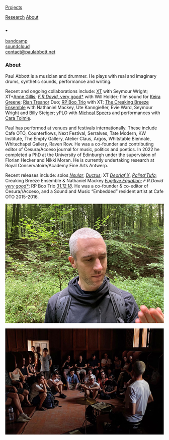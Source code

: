 <!-- NAV for all headers !-->
[Projects](https://paulabbott.net/index.html)
<!--[Future](https://paulabbott.net/future/)!-->
[Research](https://paulabbott.net/research/)
[About](https://paulabbott.net/about/)
<!-- end nav! -->

### •

<div id="about-text" markdown="1">

[bandcamp](https://paul-abbott.bandcamp.com)  
[soundcloud](https://soundcloud.com/antrgor_reiz)  
contact@paulabbott.net  

### About

  Paul Abbott is a musician and drummer. He plays with real and imaginary drums, synthetic sounds, performance and writing. 

  Recent and ongoing collaborations include: [XT](#) with Seymour Wright; XT+[Anne Gillis](#); [_F.R.David_, very good*](https://www.uhbooks.directory/2020/03/02/f-r-david-very-good/) with Will Holder; film sound for [Keira Greene](http://keiragreene.com/); [Rian Treanor](http://www.riantreanor.com/) Duo; [RP Boo Trio](https://www.cafeoto.co.uk/shop/xt-and-rp-boo-311218/) with XT; [The Creaking Breeze Ensemble](https://www.cafeoto.co.uk/events/nathaniel-mackey-creaking-breeze-ensemble/) with Nathaniel Mackey, Ute Kanngießer, Evie Ward, Seymour Wright and Billy Steiger; yPLO with [Micheal Speers](https://michaelspeers.net/) and performances with [Cara Tolmie](http://caratolmie.tumblr.com/).  

  Paul has performed at venues and festivals internationally. These include Cafe OTO, Counterflows, Next Festival, Serralves, Tate Modern, KW Institute, The Empty Gallery, Atelier Claus, Argos, Whitstable Biennale, Whitechapel Gallery, Raven Row. He was a co-founder and contributing editor of Cesura/Acceso journal for music, politics and poetics. In 2022 he completed a PhD at the University of Edinburgh under the supervision of Florian Hecker and Nikki Moran. He is currently undertaking research at Royal Conservatoire/Academy Fine Arts Antwerp.

  Recent releases include: solos [_Nsular_](https://paul-abbott.bandcamp.com/album/nsular), [_Ductus_](https://paul-abbott.bandcamp.com/album/ductus); XT [_Deorlaf X_](https://www.cafeoto.co.uk/shop/xt-deorlaf-x/), [_Palina’Tufa_](https://emptyeditions.bandcamp.com/album/ee004-palinatufa); Creaking Breeze Ensemble & Nathaniel Mackey [_Fugitive Equation_](https://fonografeditions.com/catalog/f0no-13-nathaniel-mackey-and-the-creaking-breeze-ensemble-fugitive-equation-compact-disc/); _F.R.David_ [_very good*_](https://www.uhbooks.directory/2020/03/02/f-r-david-very-good/); RP Boo Trio [_31.12.18_](https://www.cafeoto.co.uk/shop/xt-and-rp-boo-311218/). He was a co-founder & co-editor of Cesura//Acceso, and a Sound and Music “Embedded” resident artist at Cafe OTO 2015-2016.


<!-- ABOUT V2 -----------------------------------------     !-->

<!--
### About

  !!! check all 'creative writing' to extract something for this !!!
  !!! full rewrite in MY voice SMALL voice !!!
  !!! check AP Grow notes etc. !!!

  Paul Abbott is a musician and drummer.

  His work is focused on live experimental and improvised performance.

  He plays with the drum kit, synthetic sounds, performance and writing.

  He explores music as an ecology: in which the interaction of sounds, signs and the physical body grow real and imaginary music. His work is often concerned with creating practical and fictional structures to facilitate improvisation and experimental musical play.

 --- EDITS ---

  He plays with acoustic drum kit and synthetic sounds; algorithmic composition and performance and writing.

  His work explores music as a complex bio-semiotic ecology in which he often experiments with combinations of real and imaginary, organic and synthetic elements.

  !!! interests
  He is interested in the experience of embodied experimental improvised performance. In particular, how work in this context can grow practical and fictional structures through improvisation to encourage experimental musical play.
  ~~what sticks and what moves; stumbles and gravity; frames and waves; overlapping oscillations.~~

  !!! history
  Thanks to the great generosity of other exploratory non-musicians and musicians, Paul started the ongoing process of un/learning music, outside of traditional musical teachings, through listening and play.

  !!! ongoing practice
  Paul realised recently that, following this history, perhaps what he continues to explore is something like "an alter-practice of ongoing un-training".

  His work continues to attempt to re-find ways to
  grow practical and fictional structures through improvisation to encourage experimental musical play.

  BETA !!! often investigating combinations of organic and synthetic movement. His work explores music as an ecology using acoustic drum kit, algorithmic composition and improvised performance.

  BETA !!! He explores music as an ecology in which the interaction of sounds, signs and the physical body grow real and imaginary music.

  BETA !!! His work is concerned with growth and music as a complex ecological biosemiotic

  growing
  environment practical and fictional structures through improvisation to encourage experimental musical play.

  Recent and ongoing collaborations include: [XT](#) with Seymour Wright; XT+[Anne Gillis](#); [_F.R.David_, very good*](https://www.uhbooks.directory/2020/03/02/f-r-david-very-good/) with Will Holder; film sound for [Keira Greene](http://keiragreene.com/); [Rian Treanor](http://www.riantreanor.com/) Duo; [RP Boo Trio](https://www.cafeoto.co.uk/shop/xt-and-rp-boo-311218/) with XT; [The Creaking Breeze Ensemble](https://www.cafeoto.co.uk/events/nathaniel-mackey-creaking-breeze-ensemble/) with Nathaniel Mackey, Ute Kanngießer, Evie Ward, Seymour Wright and Billy Steiger; yPLO with [Micheal Speers](https://michaelspeers.net/) and performances with [Cara Tolmie](http://caratolmie.tumblr.com/).  

  Paul has performed at venues and festivals internationally. These include Cafe OTO, Counterflows, Next Festival, Serralves, Tate Modern, KW Institute, The Empty Gallery, Atelier Claus, Argos, Whitstable Biennale, Whitechapel Gallery, Raven Row.

<!-- CUT
  Recent releases include: solos [_Nsular_](https://paul-abbott.bandcamp.com/album/nsular), [_Ductus_](https://paul-abbott.bandcamp.com/album/ductus); XT [_Deorlaf X_](https://www.cafeoto.co.uk/shop/xt-deorlaf-x/), [_Palina’Tufa_](https://emptyeditions.bandcamp.com/album/ee004-palinatufa); Creaking Breeze Ensemble & Nathaniel Mackey [_Fugitive Equation_](https://fonografeditions.com/catalog/f0no-13-nathaniel-mackey-and-the-creaking-breeze-ensemble-fugitive-equation-compact-disc/); _F.R.David_ [_very good*_](https://www.uhbooks.directory/2020/03/02/f-r-david-very-good/); RP Boo Trio [_31.12.18_](https://www.cafeoto.co.uk/shop/xt-and-rp-boo-311218/). He was a co-founder & co-editor of Cesura//Acceso, and a Sound and Music “Embedded” resident artist at Cafe OTO 2015-2016.
  !-->

</div>  

![brx](/assets/images/paul-biog-image-72.jpg)

![NoNoise](/assets/images/No-Noise-Porto-01.jpg)

<!-- add other images !-->
